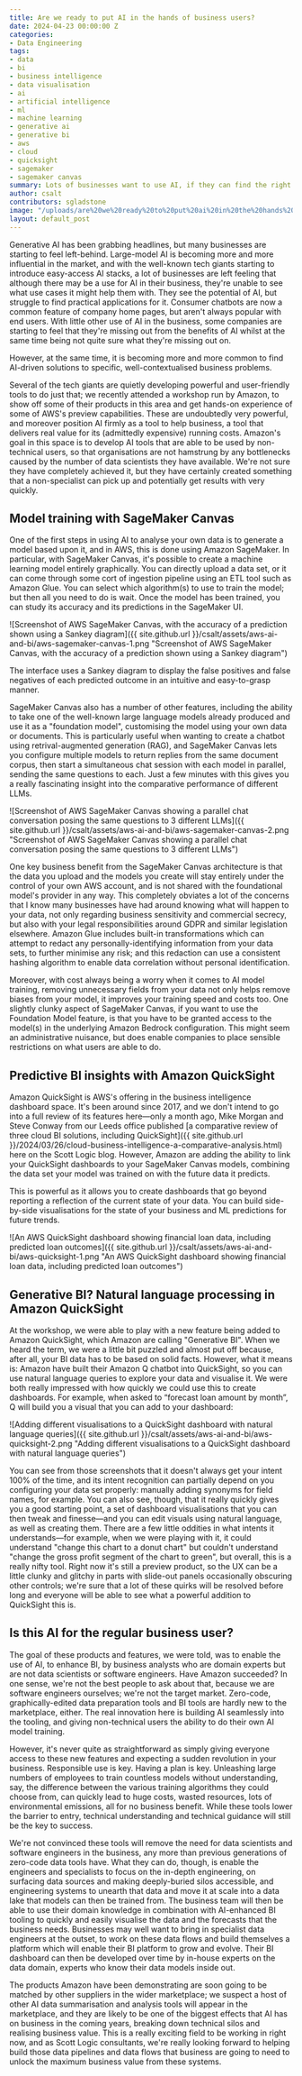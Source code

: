 ```yaml
---
title: Are we ready to put AI in the hands of business users?
date: 2024-04-23 00:00:00 Z
categories:
- Data Engineering
tags:
- data
- bi
- business intelligence
- data visualisation
- ai
- artificial intelligence
- ml
- machine learning
- generative ai
- generative bi
- aws
- cloud
- quicksight
- sagemaker
- sagemaker canvas
summary: Lots of businesses want to use AI, if they can find the right business case for it.  We look at some new and enhanced AWS products which take a low-or-no-code approach to using AI to enhance Business Intelligence tools.
author: csalt
contributors: sgladstone
image: "/uploads/are%20we%20ready%20to%20put%20ai%20in%20the%20hands%20of%20business%20users.png"
layout: default_post
---
```


Generative AI has been grabbing headlines, but many businesses are starting to feel left-behind.  Large-model AI is becoming more and more influential in the market, and with the well-known tech giants starting to introduce easy-access AI stacks, a lot of businesses are left feeling that although there may be a use for AI in their business, they're unable to see what use cases it might help them with.  They see the potential of AI, but struggle to find practical applications for it.  Consumer chatbots are now a common feature of company home pages, but aren't always popular with end users.  With little other use of AI in the business, some companies are starting to feel that they're missing out from the benefits of AI whilst at the same time being not quite sure what they're missing out on.

However, at the same time, it is becoming more and more common to find AI-driven solutions to specific, well-contextualised business problems.

Several of the tech giants are quietly developing powerful and user-friendly tools to do just that; we recently attended a workshop run by Amazon, to show off some of their products in this area and get hands-on experience of some of AWS's preview capabilities.  These are undoubtedly very powerful, and moreover position AI firmly as a tool to help business, a tool that delivers real value for its (admittedly expensive) running costs.  Amazon's goal in this space is to develop AI tools that are able to be used by non-technical users, so that organisations are not hamstrung by any bottlenecks caused by the number of data scientists they have available.  We're not sure they have completely achieved it, but they have certainly created something that a non-specialist can pick up and potentially get results with very quickly.

## Model training with SageMaker Canvas

One of the first steps in using AI to analyse your own data is to generate a model based upon it, and in AWS, this is done using Amazon SageMaker.  In particular, with SageMaker Canvas, it's possible to create a machine learning model entirely graphically.  You can directly upload a data set, or it can come through some cort of ingestion pipeline using an ETL tool such as Amazon Glue.  You can select which algorithm(s) to use to train the model; but then all you need to do is wait.  Once the model has been trained, you can study its accuracy and its predictions in the SageMaker UI.

![Screenshot of AWS SageMaker Canvas, with the accuracy of a prediction shown using a Sankey diagram]({{ site.github.url }}/csalt/assets/aws-ai-and-bi/aws-sagemaker-canvas-1.png "Screenshot of AWS SageMaker Canvas, with the accuracy of a prediction shown using a Sankey diagram")

The interface uses a Sankey diagram to display the false positives and false negatives of each predicted outcome in an intuitive and easy-to-grasp manner.

SageMaker Canvas also has a number of other features, including the ability to take one of the well-known large language models already produced and use it as a "foundation model", customising the model using your own data or documents.  This is particularly useful when wanting to create a chatbot using retrival-augmented generation (RAG), and SageMaker Canvas lets you configure multiple models to return replies from the same document corpus, then start a simultaneous chat session with each model in parallel, sending the same questions to each.  Just a few minutes with this gives you a really fascinating insight into the comparative performance of different LLMs.

![Screenshot of AWS SageMaker Canvas showing a parallel chat conversation posing the same questions to 3 different LLMs]({{ site.github.url }}/csalt/assets/aws-ai-and-bi/aws-sagemaker-canvas-2.png "Screenshot of AWS SageMaker Canvas showing a parallel chat conversation posing the same questions to 3 different LLMs")

One key business benefit from the SageMaker Canvas architecture is that the data you upload and the models you create will stay entirely under the control of your own AWS account, and is not shared with the foundational model's provider in any way.  This completely obviates a lot of the concerns that I know  many businesses have had around knowing what will happen to your data, not only regarding business sensitivity and commercial secrecy, but also with your legal responsibilities around GDPR and similar legislation elsewhere.  Amazon Glue includes built-in transformations which can attempt to redact any personally-identifying information from your data sets, to further minimise any risk; and this redaction can use a consistent hashing algorithm to enable data correlation without personal identification.  

Moreover, with cost always being a worry when it comes to AI model training, removing unnecessary fields from your data not only helps remove biases from your model, it improves your training speed and costs too.  One slightly clunky aspect of SageMaker Canvas, if you want to use the Foundation Model feature, is that you have to be granted access to the model(s) in the underlying Amazon Bedrock configuration.  This might seem an administrative nuisance, but does enable companies to place sensible restrictions on what users are able to do.

## Predictive BI insights with Amazon QuickSight

Amazon QuickSight is AWS's offering in the business intelligence dashboard space.  It's been around since 2017, and we don't intend to go into a full review of its features here&mdash;only a month ago, Mike Morgan and Steve Conway from our Leeds office published [a comparative review of three cloud BI solutions, including QuickSight]({{ site.github.url }}/2024/03/26/cloud-business-intelligence-a-comparative-analysis.html) here on the Scott Logic blog.  However, Amazon are adding the ability to link your QuickSight dashboards to your SageMaker Canvas models, combining the data set your model was trained on with the future data it predicts.

This is powerful as it allows you to create dashboards that go beyond reporting a reflection of the current state of your data. You can build side-by-side visualisations for the state of your business and ML predictions for future trends.

![An AWS QuickSight dashboard showing financial loan data, including predicted loan outcomes]({{ site.github.url }}/csalt/assets/aws-ai-and-bi/aws-quicksight-1.png "An AWS QuickSight dashboard showing financial loan data, including predicted loan outcomes")

## Generative BI?  Natural language processing in Amazon QuickSight

At the workshop, we were able to play with a new feature being added to Amazon QuickSight, which Amazon are calling "Generative BI".  When we heard the term, we were a little bit puzzled and almost put off because, after all, your BI data has to be based on solid facts.  However, what it means is: Amazon have built their Amazon Q chatbot into QuickSight, so you can use natural language queries to explore your data and visualise it.  We were both really impressed with how quickly we could use this to create dashboards. For example, when asked to “forecast loan amount by month”, Q will build you a visual that you can add to your dashboard:

![Adding different visualisations to a QuickSight dashboard with natural language queries]({{ site.github.url }}/csalt/assets/aws-ai-and-bi/aws-quicksight-2.png "Adding different visualisations to a QuickSight dashboard with natural language queries")

You can see from those screenshots that it doesn't always get your intent 100% of the time, and its intent recognition can partially depend on you configuring your data set properly: manually adding synonyms for field names, for example.  You can also see, though, that it really quickly gives you a good starting point, a set of dashboard visualisations that you can then tweak and finesse&mdash;and you can edit visuals using natural language, as well as creating them.  There are a few little oddities in what intents it understands&mdash;for example, when we were playing with it, it could understand "change this chart to a donut chart" but couldn't understand "change the gross profit segment of the chart to green", but overall, this is a really nifty tool.  Right now it's still a preview product, so the UX can be a little clunky and glitchy in parts with slide-out panels occasionally obscuring other controls; we're sure that a lot of these quirks will be resolved before long and everyone will be able to see what a powerful addition to QuickSight this is.

## Is this AI for the regular business user?

The goal of these products and features, we were told, was to enable the use of AI, to enhance BI, by business analysts who are domain experts but are not data scientists or software engineers.  Have Amazon succeeded?  In one sense, we're not the best people to ask about that, because we are software engineers ourselves; we're not the target market.  Zero-code, graphically-edited data preparation tools and BI tools are hardly new to the marketplace, either.  The real innovation here is building AI seamlessly into the tooling, and giving non-technical users the ability to do their own AI model training.

However, it's never quite as straightforward as simply giving everyone access to these new features and expecting a sudden revolution in your business.  Responsible use is key.  Having a plan is key.  Unleashing large numbers of employees to train countless models without understanding, say, the difference between the various training algorithms they could choose from, can quickly lead to huge costs, wasted resources, lots of environmental emissions, all for no business benefit.  While these tools lower the barrier to entry, technical understanding and technical guidance will still be the key to success.

We're not convinced these tools will remove the need for data scientists and software engineers in the business, any more than previous generations of zero-code data tools have.  What they can do, though, is enable the engineers and specialists to focus on the in-depth engineering, on surfacing data sources and making deeply-buried silos accessible, and engineering systems to unearth that data and move it at scale into a data lake that models can then be trained from.  The business team will then be able to use their domain knowledge in combination with AI-enhanced BI tooling to quickly and easily visualise the data and the forecasts that the business needs.  Businesses may well want to bring in specialist data engineers at the outset, to work on these data flows and build themselves a platform which will enable their BI platform to grow and evolve.  Their BI dashboard can then be developed over time by in-house experts on the data domain, experts who know their data models inside out.  

The products Amazon have been demonstrating are soon going to be matched by other suppliers in the wider marketplace; we suspect a host of other AI data summarisation and analysis tools will appear in the marketplace, and they are likely to be one of the biggest effects that AI has on business in the coming years, breaking down technical silos and realising business value.  This is a really exciting field to be working in right now, and as Scott Logic consultants, we're really looking forward to helping build those data pipelines and data flows that business are going to need to unlock the maximum business value from these systems.
